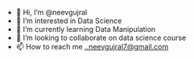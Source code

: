 - 👋 Hi, I’m @neevgujral
- 👀 I’m interested in Data Science
- 🌱 I’m currently learning Data Manipulation
- 💞️ I’m looking to collaborate on data science course
- 📫 How to reach me ..neevgujral7@gmail.com

<!---
neevgujral/neevgujral is a ✨ special ✨ repository because its `README.md` (this file) appears on your GitHub profile.
You can click the Preview link to take a look at your changes.
--->
